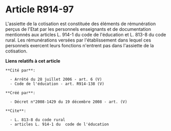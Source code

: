 # Article R914-97

L'assiette de la cotisation est constituée des éléments de rémunération perçus  de l'Etat par les personnels enseignants et
de documentation mentionnés aux articles L. 914-1 du  code de l'éducation et L. 813-8 du code rural. Les rémunérations
versées  par l'établissement dans lequel ces personnels exercent leurs fonctions  n'entrent pas dans l'assiette de la
cotisation.

**Liens relatifs à cet article**

	**Cité par**:

	  - Arrêté du 28 juillet 2006 - art. 6 (V)
	  - Code de l'éducation - art. R914-138 (V)

	**Créé par**:

	  - Décret n°2008-1429 du 19 décembre 2008 - art. (V)

	**Cite**:

	  - L. 813-8 du code rural
	  - articles L. 914-1 du  code de l'éducation
